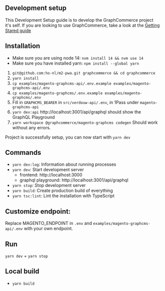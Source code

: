 ## Development setup

This Development Setup guide is to develop the GraphCommerce project it's self.
If you are looking to use GraphCommerce, take a look at the
[Getting Stared guide](./development-setup.md)

## Installation

- Make sure you are using node 14: `nvm install 14 && nvm use 14`
- Make sure you have installed yarn: `npm install --global yarn`

1. `git@github.com:ho-nl/m2-pwa.git graphcommerce && cd graphcommerce`
2. `yarn install`
3. `cp examples/magento-graphcms-api/.env.example examples/magento-graphcms-api/.env`
4. `cp examples/magento-graphcms/.env.example examples/magento-graphcms/.env`
5. Fill in `GRAPHCMS_BEARER` in `src/verdouw-api/.env`, in 1Pass under
   `magento-graphcms-api`
6. `yarn dev:api` http://localhost:3001/api/graphql should show the GraphQL
   Playground
7. `yarn workspace @graphcommerce/magento-graphcms codegen` Should work without
   any errors.

Project is successfully setup, you can now start with `yarn dev`

## Commands

- `yarn dev:log`: Information about running processes
- `yarn dev`: Start development server
  - frontend: http://localhost:3000
  - graphql playground: http://localhost:3001/api/graphql
- `yarn stop`: Stop development server
- `yarn build`: Create production build of everything
- `yarn tsc:lint`: Lint the installation with TypeScript

## Customize endpoint:

Replace MAGENTO_ENDPOINT in `.env` and `examples/magento-graphcms-api/.env` with
your own endpoint.

## Run

`yarn dev` + `yarn stop`

## Local build

- `yarn build`
